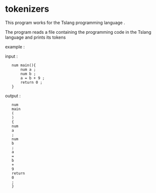 # tokenizers

This program works for the Tslang programming language .

The program reads a file containing the programming code in the Tslang language and prints its tokens

example :

   input :
   
       num main(){
           num a ;
           num b ;
           a = b + 9 ;
           return 0 ;
       }
    
   output :
       
       num
       main
       (
       )
       {
       num
       a
       ;
       num 
       b
       ;
       a
       =
       b
       +
       9
       return 
       0
       ;
       }
